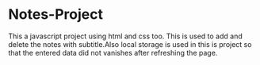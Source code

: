 # Notes-Project
This a javascript project using html and css too. This is used to add and delete the notes with subtitle.Also local storage is used in this is project so that the entered data did not vanishes after refreshing the page. 

